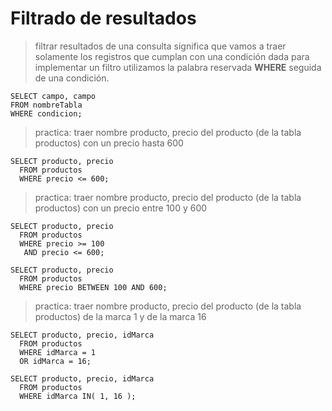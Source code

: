 # Filtrado de resultados

> filtrar resultados de una consulta significa que vamos a traer solamente los registros que cumplan con una condición dada
> para implementar un filtro utilizamos la palabra reservada
> **WHERE** seguida de una condición.
 
    SELECT campo, campo  
    FROM nombreTabla  
    WHERE condicion;  

> practica: traer nombre producto, precio del producto (de la tabla productos) con un precio hasta 600

    SELECT producto, precio  
      FROM productos  
      WHERE precio <= 600;  

> practica: traer nombre producto, precio del producto (de la tabla productos) con un precio entre 100 y 600

    SELECT producto, precio  
      FROM productos  
      WHERE precio >= 100  
       AND precio <= 600;   

    SELECT producto, precio  
      FROM productos  
      WHERE precio BETWEEN 100 AND 600;  

> practica: traer nombre producto, precio del producto (de la tabla productos) de la marca 1 y de la marca 16

    SELECT producto, precio, idMarca     
      FROM productos  
      WHERE idMarca = 1  
      OR idMarca = 16;  

    SELECT producto, precio, idMarca       
      FROM productos    
      WHERE idMarca IN( 1, 16 );    
